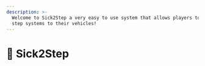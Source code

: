```yaml
---
description: >-
  Welcome to Sick2Step a very easy to use system that allows players to add 2
  step systems to their vehicles!
---
```


# 🚗 Sick2Step

